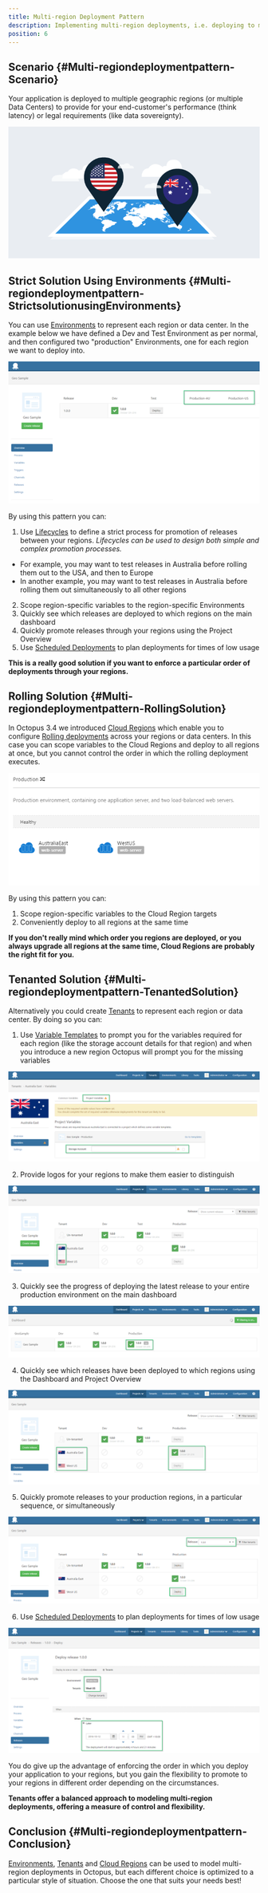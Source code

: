 ```yaml
---
title: Multi-region Deployment Pattern
description: Implementing multi-region deployments, i.e. deploying to multiple geographic regions, with Octopus.
position: 6
---
```


## Scenario {#Multi-regiondeploymentpattern-Scenario}

Your application is deployed to multiple geographic regions (or multiple Data Centers) to provide for your end-customer's performance (think latency) or legal requirements (like data sovereignty).

![](/docs/images/5670886/5865791.png "width=500")

## Strict Solution Using Environments {#Multi-regiondeploymentpattern-StrictsolutionusingEnvironments}

You can use [Environments](/docs/infrastructure/environments/index.md) to represent each region or data center. In the example below we have defined a Dev and Test Environment as per normal, and then configured two "production" Environments, one for each region we want to deploy into.

![](/docs/images/5670886/5865781.png "width=500")

By using this pattern you can:

1. Use [Lifecycles](/docs/deployment-process/lifecycles/index.md) to define a strict process for promotion of releases between your regions. *Lifecycles can be used to design both simple and complex promotion processes.*
  * For example, you may want to test releases in Australia before rolling them out to the USA, and then to Europe
  * In another example, you may want to test releases in Australia before rolling them out simultaneously to all other regions
2. Scope region-specific variables to the region-specific Environments
3. Quickly see which releases are deployed to which regions on the main dashboard
4. Quickly promote releases through your regions using the Project Overview
5. Use [Scheduled Deployments](/docs/deployment-process/releases/scheduled-deployments.md) to plan deployments for times of low usage

**This is a really good solution if you want to enforce a particular order of deployments through your regions.**

## Rolling Solution {#Multi-regiondeploymentpattern-RollingSolution}

In Octopus 3.4 we introduced [Cloud Regions](/docs/infrastructure/cloud-regions.md) which enable you to configure [Rolling deployments](/docs/deployment-patterns/rolling-deployments.md) across your regions or data centers. In this case you can scope variables to the Cloud Regions and deploy to all regions at once, but you cannot control the order in which the rolling deployment executes.

![](/docs/images/5670886/5865782.png "width=500")

By using this pattern you can:

1. Scope region-specific variables to the Cloud Region targets
2. Conveniently deploy to all regions at the same time

**If you don't really mind which order you regions are deployed, or you always upgrade all regions at the same time, Cloud Regions are probably the right fit for you.**

## Tenanted Solution {#Multi-regiondeploymentpattern-TenantedSolution}

Alternatively you could create [Tenants](/docs/deployment-patterns/multi-tenant-deployments/index.md) to represent each region or data center. By doing so you can:

1. Use [Variable Templates](/docs/deployment-process/variables/variable-templates.md) to prompt you for the variables required for each region (like the storage account details for that region) and when you introduce a new region Octopus will prompt you for the missing variables

![](/docs/images/5670886/5865790.png "width=500")

2. Provide logos for your regions to make them easier to distinguish

![](/docs/images/5670886/5865788.png "width=500")

3. Quickly see the progress of deploying the latest release to your entire production environment on the main dashboard

![](/docs/images/5670886/5865785.png "width=500")

4. Quickly see which releases have been deployed to which regions using the Dashboard and Project Overview

![](/docs/images/5670886/5865786.png "width=500")

5. Quickly promote releases to your production regions, in a particular sequence, or simultaneously

![](/docs/images/5670886/5865789.png "width=500")

6. Use [Scheduled Deployments](/docs/deployment-process/releases/scheduled-deployments.md) to plan deployments for times of low usage

![](/docs/images/5670886/5865787.png "width=500")

You do give up the advantage of enforcing the order in which you deploy your application to your regions, but you gain the flexibility to promote to your regions in different order depending on the circumstances.

**Tenants offer a balanced approach to modeling multi-region deployments, offering a measure of control and flexibility.**

## Conclusion {#Multi-regiondeploymentpattern-Conclusion}

[Environments](/docs/infrastructure/environments/index.md), [Tenants](/docs/deployment-patterns/multi-tenant-deployments/index.md) and [Cloud Regions](/docs/infrastructure/cloud-regions.md) can be used to model multi-region deployments in Octopus, but each different choice is optimized to a particular style of situation. Choose the one that suits your needs best!
